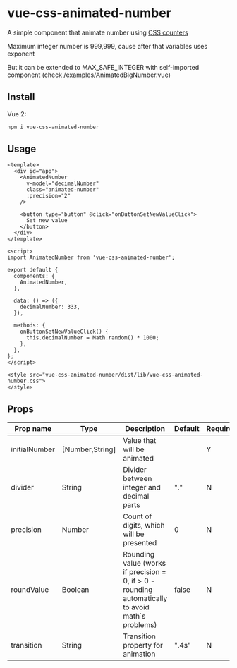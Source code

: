 # vue-css-animated-number

A simple component that animate number using [CSS counters](https://developer.mozilla.org/en-US/docs/Web/CSS/CSS_Counter_Styles/Using_CSS_counters)

Maximum integer number is 999,999, cause after that variables uses exponent

But it can be extended to MAX_SAFE_INTEGER with self-imported component (check /examples/AnimatedBigNumber.vue) 

## Install

Vue 2:

```sh
npm i vue-css-animated-number
```

## Usage

```vue
<template>
  <div id="app">
    <AnimatedNumber
      v-model="decimalNumber"
      class="animated-number"
      :precision="2"
    />

    <button type="button" @click="onButtonSetNewValueClick">
      Set new value
    </button>
  </div>
</template>

<script>
import AnimatedNumber from 'vue-css-animated-number';

export default {
  components: {
    AnimatedNumber,
  },

  data: () => ({
    decimalNumber: 333,
  }),

  methods: {
    onButtonSetNewValueClick() {
      this.decimalNumber = Math.random() * 1000;
    },
  },
};
</script>

<style src="vue-css-animated-number/dist/lib/vue-css-animated-number.css">
</style>
```

## Props

| Prop name | Type | Description | Default | Required |
|-----|-----|-----|-----|-----|
|initialNumber|[Number,String]|Value that will be animated||Y|
|divider|String|Divider between integer and decimal parts|"."|N|
|precision|Number|Count of digits, which will be presented|0|N|
|roundValue|Boolean|Rounding value (works if precision = 0, if > 0 - rounding automatically to avoid math`s problems)|false|N|
|transition|String|Transition property for animation|".4s"|N|